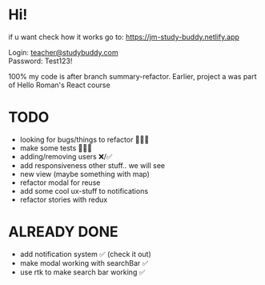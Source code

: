 # Hi!

if u want check how it works go to: https://jm-study-buddy.netlify.app

Login: teacher@studybuddy.com  
Password: Test123!

100% my code is after branch summary-refactor. Earlier, project a was part of Hello Roman's React course

# TODO

- looking for bugs/things to refactor 👨🏻‍💻
- make some tests 👨🏻‍💻
- adding/removing users ❌/✅
- add responsiveness
  other stuff.. we will see
- new view (maybe something with map)
- refactor modal for reuse
- add some cool ux-stuff to notifications
- refactor stories with redux

# ALREADY DONE

- add notification system ✅ (check it out)
- make modal working with searchBar ✅
- use rtk to make search bar working ✅
